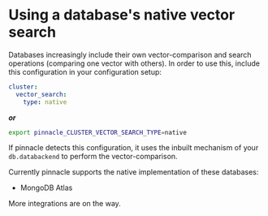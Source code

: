 # Using a database's native vector search

Databases increasingly include their own vector-comparison and search operations 
(comparing one vector with others). In order to use this, include 
this configuration in your configuration setup:

```yaml
cluster:
  vector_search:
    type: native
```

***or***

```bash
export pinnacle_CLUSTER_VECTOR_SEARCH_TYPE=native
```

If pinnacle detects this configuration, it uses the inbuilt mechanism 
of your `db.databackend` to perform the vector-comparison.

Currently pinnacle supports the native implementation of these databases:

- MongoDB Atlas

More integrations are on the way.
